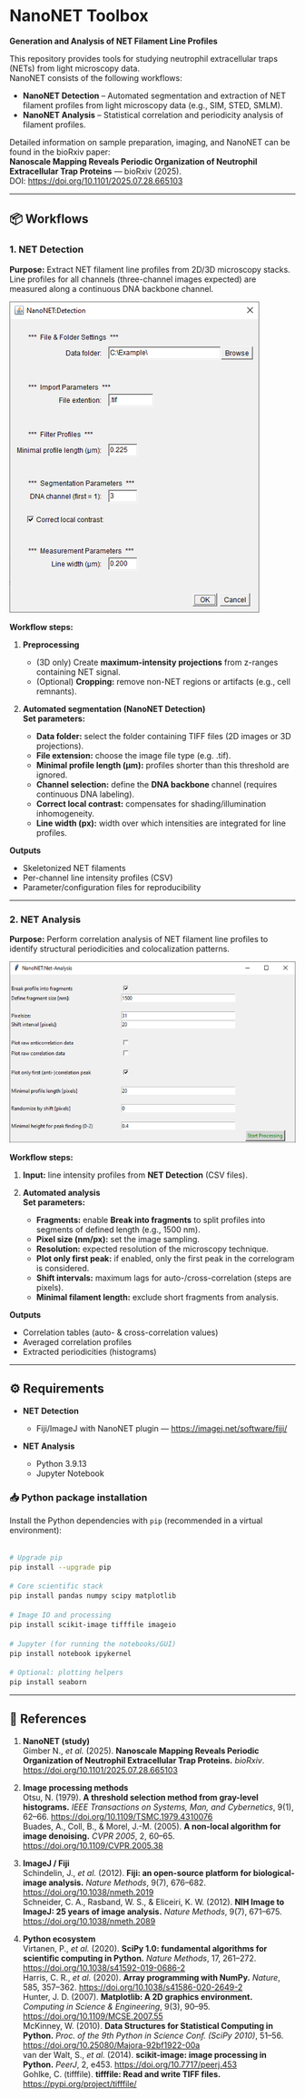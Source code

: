 # NanoNET Toolbox  
**Generation and Analysis of NET Filament Line Profiles**

This repository provides tools for studying neutrophil extracellular traps (NETs) from light microscopy data.  
NanoNET consists of the following workflows:

- **NanoNET Detection** – Automated segmentation and extraction of NET filament profiles from light microscopy data (e.g., SIM, STED, SMLM).  
- **NanoNET Analysis** – Statistical correlation and periodicity analysis of filament profiles.

Detailed information on sample preparation, imaging, and NanoNET can be found in the bioRxiv paper:  
**Nanoscale Mapping Reveals Periodic Organization of Neutrophil Extracellular Trap Proteins** — bioRxiv (2025).  
DOI: https://doi.org/10.1101/2025.07.28.665103

---

## 📦 Workflows

### 1. NET Detection
**Purpose:** Extract NET filament line profiles from 2D/3D microscopy stacks. Line profiles for all channels (three-channel images expected) are measured along a continuous DNA backbone channel.

![NanoNET Detection GUI](https://github.com/ngimber/NanoNET/blob/main/NanoNET_NET-Detection/GUI_NanoNET-Detection.png)

**Workflow steps:**
1. **Preprocessing**
   - (3D only) Create **maximum-intensity projections** from z-ranges containing NET signal.
   - (Optional) **Cropping:** remove non-NET regions or artifacts (e.g., cell remnants).

2. **Automated segmentation (NanoNET Detection)**  
   **Set parameters:**
   - **Data folder:** select the folder containing TIFF files (2D images or 3D projections).
   - **File extension:** choose the image file type (e.g. .tif).
   - **Minimal profile length (µm):** profiles shorter than this threshold are ignored.
   - **Channel selection:** define the **DNA backbone** channel (requires continuous DNA labeling).
   - **Correct local contrast:** compensates for shading/illumination inhomogeneity.
   - **Line width (px):** width over which intensities are integrated for line profiles.

**Outputs**
- Skeletonized NET filaments  
- Per-channel line intensity profiles (CSV)  
- Parameter/configuration files for reproducibility

---

### 2. NET Analysis
**Purpose:** Perform correlation analysis of NET filament line profiles to identify structural periodicities and colocalization patterns.

![NanoNET Analysis GUI](https://github.com/ngimber/NanoNET/blob/main/NanoNET_NET-Analysis/GUI_NanoNET-Analysis.png)

**Workflow steps:**
1. **Input:** line intensity profiles from **NET Detection** (CSV files).

2. **Automated analysis**  
   **Set parameters:**
   - **Fragments:** enable **Break into fragments** to split profiles into segments of defined length (e.g., 1500 nm).
   - **Pixel size (nm/px):** set the image sampling.
   - **Resolution:** expected resolution of the microscopy technique.
   - **Plot only first peak:** if enabled, only the first peak in the correlogram is considered.
   - **Shift intervals:** maximum lags for auto-/cross-correlation (steps are pixels).
   - **Minimal filament length:** exclude short fragments from analysis.

**Outputs**
- Correlation tables (auto- & cross-correlation values)  
- Averaged correlation profiles  
- Extracted periodicities (histograms)

---

## ⚙️ Requirements

- **NET Detection**
  - Fiji/ImageJ with NanoNET plugin — https://imagej.net/software/fiji/  

- **NET Analysis**
  - Python 3.9.13  
  - Jupyter Notebook
### 📥 Python package installation

Install the Python dependencies with `pip` (recommended in a virtual environment):

```bash

# Upgrade pip
pip install --upgrade pip

# Core scientific stack
pip install pandas numpy scipy matplotlib

# Image IO and processing
pip install scikit-image tifffile imageio

# Jupyter (for running the notebooks/GUI)
pip install notebook ipykernel

# Optional: plotting helpers
pip install seaborn
```

---

## 📖 References

1. **NanoNET (study)**  
   Gimber N., *et al.* (2025). **Nanoscale Mapping Reveals Periodic Organization of Neutrophil Extracellular Trap Proteins.** *bioRxiv*. https://doi.org/10.1101/2025.07.28.665103

2. **Image processing methods**  
   Otsu, N. (1979). **A threshold selection method from gray-level histograms.** *IEEE Transactions on Systems, Man, and Cybernetics*, 9(1), 62–66. https://doi.org/10.1109/TSMC.1979.4310076  
   Buades, A., Coll, B., & Morel, J.-M. (2005). **A non-local algorithm for image denoising.** *CVPR 2005*, 2, 60–65. https://doi.org/10.1109/CVPR.2005.38

3. **ImageJ / Fiji**  
   Schindelin, J., *et al.* (2012). **Fiji: an open-source platform for biological-image analysis.** *Nature Methods*, 9(7), 676–682. https://doi.org/10.1038/nmeth.2019  
   Schneider, C. A., Rasband, W. S., & Eliceiri, K. W. (2012). **NIH Image to ImageJ: 25 years of image analysis.** *Nature Methods*, 9(7), 671–675. https://doi.org/10.1038/nmeth.2089

4. **Python ecosystem**  
   Virtanen, P., *et al.* (2020). **SciPy 1.0: fundamental algorithms for scientific computing in Python.** *Nature Methods*, 17, 261–272. https://doi.org/10.1038/s41592-019-0686-2  
   Harris, C. R., *et al.* (2020). **Array programming with NumPy.** *Nature*, 585, 357–362. https://doi.org/10.1038/s41586-020-2649-2  
   Hunter, J. D. (2007). **Matplotlib: A 2D graphics environment.** *Computing in Science & Engineering*, 9(3), 90–95. https://doi.org/10.1109/MCSE.2007.55  
   McKinney, W. (2010). **Data Structures for Statistical Computing in Python.** *Proc. of the 9th Python in Science Conf. (SciPy 2010)*, 51–56. https://doi.org/10.25080/Majora-92bf1922-00a  
   van der Walt, S., *et al.* (2014). **scikit-image: image processing in Python.** *PeerJ*, 2, e453. https://doi.org/10.7717/peerj.453  
   Gohlke, C. (tifffile). **tifffile: Read and write TIFF files.** https://pypi.org/project/tifffile/
